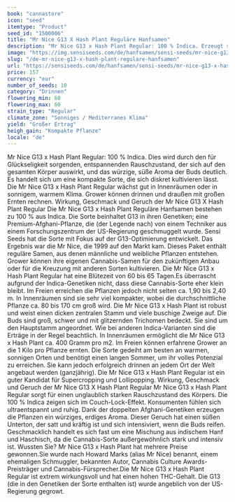 ```yaml
---
book: "cannastore"
icon: "seed"
itemtype: "Product"
seed_id: "1500006"
title: "Mr Nice G13 X Hash Plant Reguläre Hanfsamen"
description: "Mr Nice G13 x Hash Plant Regular: 100 % Indica. Erzeugt starken Rauschzustand des Körpers; würziges, erdiges Aroma. Oft große Erträge."
image: "https://img.sensiseeds.com/de/hanfsamen/sensi-seeds/mr-nice-g13-x-hash-plant-image.png"
slug: "/de-mr-nice-g13-x-hash-plant-regulare-hanfsamen"
url: "https://sensiseeds.com/de/hanfsamen/sensi-seeds/mr-nice-g13-x-hash-plant?a_aid=cannastore"
price: 157
currency: "eur"
number_of_seeds: 10
category: "Drinnen"
flowering_min: 60
flowering_max: 60
strain_type: "Regular"
climate_zone: "Sonniges / Mediterranes Klima"
yield: "Großer Ertrag"
heigh_gain: "Kompakte Pflanze"
locale: "de"
---
```

Mr Nice G13 x Hash Plant Regular: 100 % Indica. Dies wird durch den für Glückseligkeit sorgenden, entspannenden Rauschzustand, der sich auf den gesamten Körper auswirkt, und das würzige, süße Aroma der Buds deutlich. Es handelt sich um eine kompakte Sorte, die sich diskret kultivieren lässt. Die Mr Nice G13 x Hash Plant Regular wächst gut in Innenräumen oder in sonnigem, warmem Klima. Grower können drinnen und draußen mit großen Ernten rechnen. Wirkung, Geschmack und Geruch der Mr Nice G13 X Hash Plant Regular Die Mr Nice G13 x Hash Plant Reguläre Hanfsamen bestehen zu 100 % aus Indica. Die Sorte beinhaltet G13 in ihren Genetiken; eine Premium-Afghani-Pflanze, die (der Legende nach) von einem Techniker aus einem Forschungszentrum der US-Regierung geschmuggelt wurde. Sensi Seeds hat die Sorte mit Fokus auf der G13-Optimierung entwickelt. Das Ergebnis war die Mr Nice, die 1999 auf den Markt kam. Dieses Paket enthält reguläre Samen, aus denen männliche und weibliche Pflanzen entstehen. Grower können ihre eigenen Cannabis-Samen für den zukünftigen Anbau oder für die Kreuzung mit anderen Sorten kultivieren. Die Mr Nice G13 x Hash Plant Regular hat eine Blütezeit von 60 bis 65 Tagen.Es überrascht aufgrund der Indica-Genetiken nicht, dass diese Cannabis-Sorte eher klein bleibt. Im Freien erreichen die Pflanzen jedoch nicht selten ca. 1,90 bis 2,40 m. In Innenräumen sind sie sehr viel kompakter, wobei die durchschnittliche Pflanze ca. 80 bis 170 cm groß wird. Die Mr Nice G13 x Hash Plant ist robust und weist einen dicken zentralen Stamm und viele buschige Zweige auf. Die Buds sind groß, schwer und mit glitzernden Trichomen bedeckt. Sie sind um den Hauptstamm angeordnet. Wie bei anderen Indica-Varianten sind die Erträge in der Regel beachtlich. In Innenräumen ermöglicht die Mr Nice G13 x Hash Plant ca. 400 Gramm pro m2. Im Freien können erfahrene Grower an die 1 Kilo pro Pflanze ernten. Die Sorte gedeiht am besten an warmen, sonnigen Orten und benötigt einen langen Sommer, um ihr volles Potenzial zu erreichen. Sie kann jedoch erfolgreich drinnen an jedem Ort der Welt angebaut werden (ganzjährig). Die Mr Nice G13 x Hash Plant Regular ist ein guter Kandidat für Supercropping und Lollipopping. Wirkung, Geschmack und Geruch der Mr Nice G13 X Hash Plant Regular Mr Nice G13 x Hash Plant Regular sorgt für einen unglaublich starken Rauschzustand des Körpers. Die 100 % Indica zeigen sich im Couch-Lock-Effekt. Konsumenten fühlen sich ultraentspannt und ruhig. Dank der doppelten Afghani-Genetiken erzeugen die Pflanzen ein würziges, erdiges Aroma. Dieser Geruch hat einen süßen Unterton, der satt und kräftig ist und sich intensiviert, wenn die Buds reifen. Geschmacklich handelt es sich fast um eine Mischung aus indischem Hanf und Haschisch, da die Cannabis-Sorte außergewöhnlich stark und intensiv ist. Wussten Sie? Mr Nice G13 x Hash Plant hat mehrere Preise gewonnen.Sie wurde nach Howard Marks (alias Mr Nice) benannt, einem ehemaligen Schmuggler, bekannten Autor, Cannabis Culture Awards-Preisträger und Cannabis-Fürsprecher.Die Mr Nice G13 x Hash Plant Regular ist extrem wirkungsvoll und hat einen hohen THC-Gehalt. Die G13 (die in den Genetiken der Sorte enthalten ist) wurde angeblich von der US-Regierung gegrowt.

